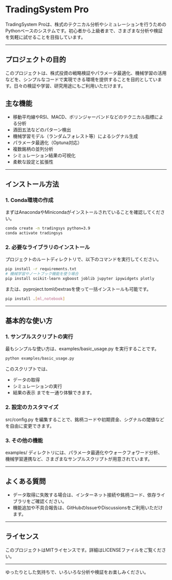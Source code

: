 # TradingSystem Pro

TradingSystem Proは、株式のテクニカル分析やシミュレーションを行うためのPythonベースのシステムです。初心者から上級者まで、さまざまな分析や検証を気軽に試せることを目指しています。

---

## プロジェクトの目的

このプロジェクトは、株式投資の戦略検証やパラメータ最適化、機械学習の活用などを、シンプルなコードで実現できる環境を提供することを目的としています。日々の検証や学習、研究用途にもご利用いただけます。

## 主な機能

- 移動平均線やRSI、MACD、ボリンジャーバンドなどのテクニカル指標による分析
- 酒田五法などのパターン検出
- 機械学習モデル（ランダムフォレスト等）によるシグナル生成
- パラメータ最適化（Optuna対応）
- 複数銘柄の並列分析
- シミュレーション結果の可視化
- 柔軟な設定と拡張性

---

## インストール方法

### 1. Conda環境の作成

まずはAnacondaやMinicondaがインストールされていることを確認してください。

```bash
conda create -n tradingsys python=3.9
conda activate tradingsys
```

### 2. 必要なライブラリのインストール

プロジェクトのルートディレクトリで、以下のコマンドを実行してください。

```bash
pip install -r requirements.txt
# 機械学習やノートブック機能を使う場合
pip install scikit-learn xgboost joblib jupyter ipywidgets plotly
```

または、pyproject.tomlのextrasを使って一括インストールも可能です。

```bash
pip install .[ml,notebook]
```

---

## 基本的な使い方

### 1. サンプルスクリプトの実行

最もシンプルな使い方は、examples/basic_usage.py を実行することです。

```bash
python examples/basic_usage.py
```

このスクリプトでは、
- データの取得
- シミュレーションの実行
- 結果の表示
までを一通り体験できます。

### 2. 設定のカスタマイズ

src/config.py を編集することで、銘柄コードや初期資金、シグナルの閾値などを自由に変更できます。

### 3. その他の機能

examples/ ディレクトリには、パラメータ最適化やウォークフォワード分析、機械学習連携など、さまざまなサンプルスクリプトが用意されています。

---

## よくある質問

- データ取得に失敗する場合は、インターネット接続や銘柄コード、依存ライブラリをご確認ください。
- 機能追加や不具合報告は、GitHubのIssueやDiscussionsをご利用いただけます。

---

## ライセンス

このプロジェクトはMITライセンスです。詳細はLICENSEファイルをご覧ください。

---

ゆったりとした気持ちで、いろいろな分析や検証をお楽しみください。

